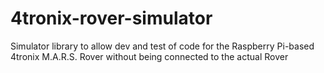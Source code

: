 # 4tronix-rover-simulator
Simulator library to allow dev and test of code for the Raspberry Pi-based 4tronix M.A.R.S. Rover without being connected to the actual Rover
